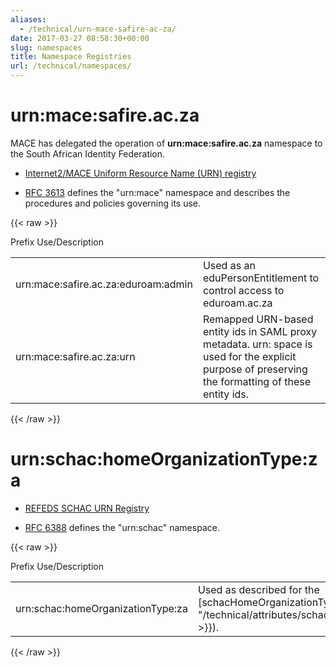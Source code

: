 ```yaml
--- 
aliases: 
  - /technical/urn-mace-safire-ac-za/
date: 2017-03-27 08:58:30+00:00
slug: namespaces
title: Namespace Registries
url: /technical/namespaces/
---
```


# urn:mace:safire.ac.za

MACE has delegated the operation of **urn:mace:safire.ac.za** namespace to the South African Identity Federation.

  * [Internet2/MACE Uniform Resource Name (URN) registry](http://www.internet2.edu/products-services/trust-identity/mace-registries/urnmace-namespace/)

  * [RFC 3613](https://www.ietf.org/rfc/rfc3613.txt) defines the "urn:mace" namespace and describes the procedures and policies governing its use.

{{< raw >}}<table class="tablepress">
<tr class="row-1 odd">
Prefix
Use/Description
</tr>
<tbody class="row-hover">
<tr class="row-2 even">
<td class="column-1">urn:mace:safire.ac.za:eduroam:admin
</td>
<td class="column-2">Used as an eduPersonEntitlement to control access to eduroam.ac.za
</td>
</tr>
<tr class="row-3 odd">
<td class="column-1">urn:mace:safire.ac.za:urn
</td>
<td class="column-2">Remapped URN-based entity ids in SAML proxy metadata. urn: space is used for the explicit purpose of preserving the formatting of these entity ids.
</td>
</tr>
</tbody>
</table>{{< /raw >}}

# urn:schac:homeOrganizationType:za

  * [REFEDS SCHAC URN Registry](https://wiki.refeds.org/display/STAN/SCHAC+URN+Registry)

  * [RFC 6388](https://tools.ietf.org/html/rfc6338) defines the "urn:schac" namespace.

{{< raw >}}<table class="tablepress">
<tr class="row-1 odd">
Prefix
Use/Description
</tr>
<tbody class="row-hover">
<tr class="row-2 even">
<td class="column-1">urn:schac:homeOrganizationType:za
</td>
<td class="column-2">Used as described for the [schacHomeOrganizationType attribute]({{< ref "/technical/attributes/schachomeorganizationtype.md" >}}).
</td>
</tr>
</tbody>
</table>{{< /raw >}}
